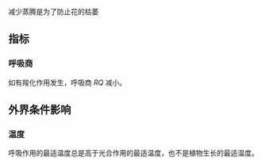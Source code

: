 减少蒸腾是为了防止花的枯萎

## 指标

### 呼吸商

如有羧化作用发生，呼吸商 $RQ$ 减小。

## 外界条件影响

### 温度

呼吸作用的最适温度总是高于光合作用的最适温度，也不是植物生长的最适温度。